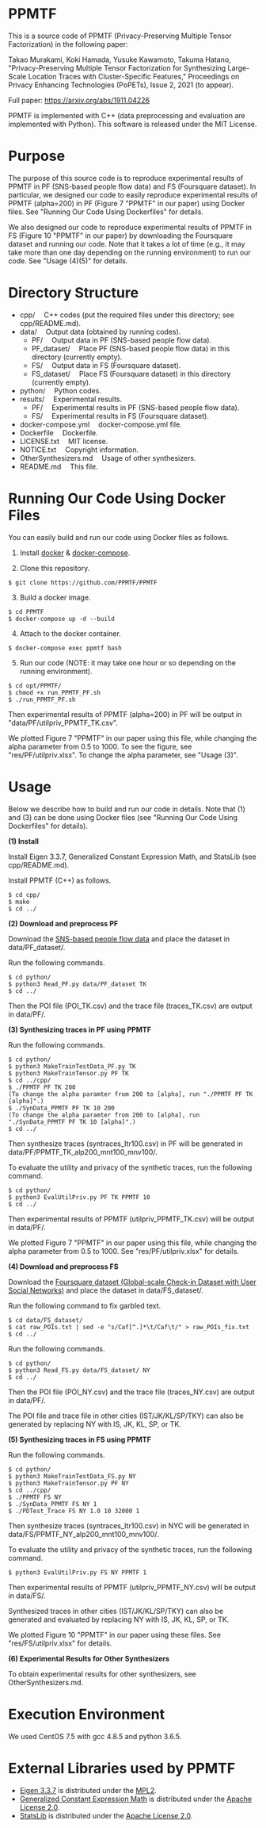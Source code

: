 # PPMTF
This is a source code of PPMTF (Privacy-Preserving Multiple Tensor Factorization) in the following paper: 

Takao Murakami, Koki Hamada, Yusuke Kawamoto, Takuma Hatano, "Privacy-Preserving Multiple Tensor Factorization for Synthesizing Large-Scale Location Traces with Cluster-Specific Features," Proceedings on Privacy Enhancing Technologies (PoPETs), Issue 2, 2021 (to appear).

Full paper: https://arxiv.org/abs/1911.04226

PPMTF is implemented with C++ (data preprocessing and evaluation are implemented with Python). This software is released under the MIT License.

# Purpose

The purpose of this source code is to reproduce experimental results of PPMTF in PF (SNS-based people flow data) and FS (Foursquare dataset). In particular, we designed our code to easily reproduce experimental results of PPMTF (alpha=200) in PF (Figure 7 "PPMTF" in our paper) using Docker files. See "Running Our Code Using Dockerfiles" for details. 

We also designed our code to reproduce experimental results of PPMTF in FS (Figure 10 "PPMTF" in our paper) by downloading the Foursquare dataset and running our code. Note that it takes a lot of time (e.g., it may take more than one day depending on the running environment) to run our code. See "Usage (4)(5)" for details.

# Directory Structure
- cpp/			&emsp;C++ codes (put the required files under this directory; see cpp/README.md).
- data/			&emsp;Output data (obtained by running codes).
  - PF/			&emsp;Output data in PF (SNS-based people flow data).
  - PF_dataset/		&emsp;Place PF (SNS-based people flow data) in this directory (currently empty).
  - FS/			&emsp;Output data in FS (Foursquare dataset).
  - FS_dataset/		&emsp;Place FS (Foursquare dataset) in this directory (currently empty).
- python/		&emsp;Python codes.
- results/		&emsp;Experimental results.
  - PF/			&emsp;Experimental results in PF (SNS-based people flow data).
  - FS/			&emsp;Experimental results in FS (Foursquare dataset).
- docker-compose.yml		&emsp;docker-compose.yml file.
- Dockerfile		&emsp;Dockerfile.
- LICENSE.txt		&emsp;MIT license.
- NOTICE.txt		&emsp;Copyright information.
- OtherSynthesizers.md	&emsp;Usage of other synthesizers.
- README.md		&emsp;This file.

# Running Our Code Using Docker Files

You can easily build and run our code using Docker files as follows.

1. Install [docker](https://docs.docker.com/get-docker/) & [docker-compose](https://docs.docker.jp/compose/install.html).

2. Clone this repository.
```
$ git clone https://github.com/PPMTF/PPMTF
```

3. Build a docker image.
```
$ cd PPMTF
$ docker-compose up -d --build
```

4. Attach to the docker container.
```
$ docker-compose exec ppmtf bash
```

5. Run our code (NOTE: it may take one hour or so depending on the running environment).
```
$ cd opt/PPMTF/
$ chmod +x run_PPMTF_PF.sh
$ ./run_PPMTF_PF.sh
```

Then experimental results of PPMTF (alpha=200) in PF will be output in "data/PF/utilpriv_PPMTF_TK.csv".

We plotted Figure 7 "PPMTF" in our paper using this file, while changing the alpha parameter from 0.5 to 1000. To see the figure, see "res/PF/utilpriv.xlsx". To change the alpha parameter, see "Usage (3)".

# Usage

Below we describe how to build and run our code in details. Note that (1) and (3) can be done using Docker files (see "Running Our Code Using Dockerfiles" for details).

**(1) Install**

Install Eigen 3.3.7, Generalized Constant Expression Math, and StatsLib (see cpp/README.md).

Install PPMTF (C++) as follows.
```
$ cd cpp/
$ make
$ cd ../
```

**(2) Download and preprocess PF**

Download the [SNS-based people flow data](https://nightley.jp/archives/1954/) and place the dataset in data/PF_dataset/.

Run the following commands.

```
$ cd python/
$ python3 Read_PF.py data/PF_dataset TK
$ cd ../
```

Then the POI file (POI_TK.csv) and the trace file (traces_TK.csv) are output in data/PF/.

**(3) Synthesizing traces in PF using PPMTF**

Run the following commands.

```
$ cd python/
$ python3 MakeTrainTestData_PF.py TK
$ python3 MakeTrainTensor.py PF TK
$ cd ../cpp/
$ ./PPMTF PF TK 200
(To change the alpha paramter from 200 to [alpha], run "./PPMTF PF TK [alpha]".)
$ ./SynData_PPMTF PF TK 10 200
(To change the alpha paramter from 200 to [alpha], run "./SynData_PPMTF PF TK 10 [alpha]".)
$ cd ../
```

Then synthesize traces (syntraces_Itr100.csv) in PF will be generated in data/PF/PPMTF_TK_alp200_mnt100_mnv100/.

To evaluate the utility and privacy of the synthetic traces, run the following command.

```
$ cd python/
$ python3 EvalUtilPriv.py PF TK PPMTF 10
$ cd ../
```

Then experimental results of PPMTF (utilpriv_PPMTF_TK.csv) will be output in data/PF/.

We plotted Figure 7 "PPMTF" in our paper using this file, while changing the alpha parameter from 0.5 to 1000. See "res/PF/utilpriv.xlsx" for details.

**(4) Download and preprocess FS**

Download the [Foursquare dataset (Global-scale Check-in Dataset with User Social Networks)](https://sites.google.com/site/yangdingqi/home/foursquare-dataset) and place the dataset in data/FS_dataset/.

Run the following command to fix garbled text.

```
$ cd data/FS_dataset/
$ cat raw_POIs.txt | sed -e "s/Caf[^.]*\t/Caf\t/" > raw_POIs_fix.txt
$ cd ../
```

Run the following commands.

```
$ cd python/
$ python3 Read_FS.py data/FS_dataset/ NY
$ cd ../
```

Then the POI file (POI_NY.csv) and the trace file (traces_NY.csv) are output in data/PF/.

The POI file and trace file in other cities (IST/JK/KL/SP/TKY) can also be generated by replacing NY with IS, JK, KL, SP, or TK.

**(5) Synthesizing traces in FS using PPMTF**

Run the following commands.

```
$ cd python/
$ python3 MakeTrainTestData_FS.py NY
$ python3 MakeTrainTensor.py PF NY
$ cd ../cpp/
$ ./PPMTF FS NY
$ ./SynData_PPMTF FS NY 1
$ ./PDTest_Trace FS NY 1.0 10 32000 1
```

Then synthesize traces (syntraces_Itr100.csv) in NYC will be generated in data/FS/PPMTF_NY_alp200_mnt100_mnv100/.

To evaluate the utility and privacy of the synthetic traces, run the following command.

```
$ python3 EvalUtilPriv.py FS NY PPMTF 1
```

Then experimental results of PPMTF (utilpriv_PPMTF_NY.csv) will be output in data/FS/.

Synthesized traces in other cities (IST/JK/KL/SP/TKY) can also be generated and evaluated by replacing NY with IS, JK, KL, SP, or TK.

We plotted Figure 10 "PPMTF" in our paper using these files. See "res/FS/utilpriv.xlsx" for details.

**(6) Experimental Results for Other Synthesizers**

To obtain experimental results for other synthesizers, see OtherSynthesizers.md.

# Execution Environment
We used CentOS 7.5 with gcc 4.8.5 and python 3.6.5.

# External Libraries used by PPMTF
- [Eigen 3.3.7](http://eigen.tuxfamily.org/index.php?title=Main_Page) is distributed under the [MPL2](https://www.mozilla.org/en-US/MPL/2.0/).
- [Generalized Constant Expression Math](https://www.kthohr.com/gcem.html) is distributed under the [Apache License 2.0](https://github.com/kthohr/stats/blob/master/LICENSE).
- [StatsLib](https://www.kthohr.com/statslib.html) is distributed under the [Apache License 2.0](https://github.com/kthohr/stats/blob/master/LICENSE).
